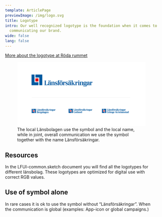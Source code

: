 ```yaml
---
template: ArticlePage
previewImage: /img/logo.svg
title: Logotype
intro: Our well recognized logotype is the foundation when it comes to
  communicating our brand.
wide: false
lang: false
---
```

[More about the logotype at Röda rummet](https://cloud.brandmaster.com/brandcenter/se/lansforsakringar/component/default/5115)

<figure class="Image Image__border "><img src="/img/logotype.png" srcset="/img/logotype.png 2x" alt=""><figcaption><div class="Image__caption">The local Länsbolagen use the symbol and the local name, while in joint, overall communication we use the symbol together with the name Länsförsäkringar.</div></figcaption></figure>

## Resources

In the LFUI-common.sketch document you will find all the logotypes for different länsbolag. These logotypes are optimized for digital use with correct RGB values.



## Use of symbol alone

In rare cases it is ok to use the symbol without “Länsförsäkringar”. When the communication is global (examples: App-icon or global campaigns.)